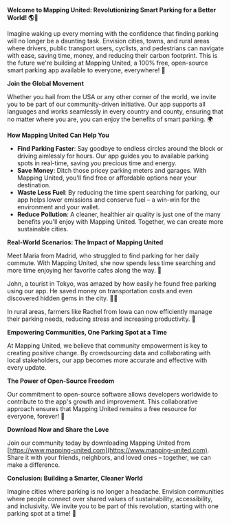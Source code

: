 **Welcome to Mapping United: Revolutionizing Smart Parking for a Better World! 🌎🚗**

Imagine waking up every morning with the confidence that finding parking will no longer be a daunting task. Envision cities, towns, and rural areas where drivers, public transport users, cyclists, and pedestrians can navigate with ease, saving time, money, and reducing their carbon footprint. This is the future we're building at Mapping United, a 100% free, open-source smart parking app available to everyone, everywhere! 🌟

**Join the Global Movement**

Whether you hail from the USA or any other corner of the world, we invite you to be part of our community-driven initiative. Our app supports all languages and works seamlessly in every country and county, ensuring that no matter where you are, you can enjoy the benefits of smart parking. 🌍

**How Mapping United Can Help You**

*   **Find Parking Faster**: Say goodbye to endless circles around the block or driving aimlessly for hours. Our app guides you to available parking spots in real-time, saving you precious time and energy.
*   **Save Money**: Ditch those pricey parking meters and garages. With Mapping United, you'll find free or affordable options near your destination.
*   **Waste Less Fuel**: By reducing the time spent searching for parking, our app helps lower emissions and conserve fuel – a win-win for the environment and your wallet.
*   **Reduce Pollution**: A cleaner, healthier air quality is just one of the many benefits you'll enjoy with Mapping United. Together, we can create more sustainable cities.

**Real-World Scenarios: The Impact of Mapping United**

Meet Maria from Madrid, who struggled to find parking for her daily commute. With Mapping United, she now spends less time searching and more time enjoying her favorite cafes along the way. 🍵

John, a tourist in Tokyo, was amazed by how easily he found free parking using our app. He saved money on transportation costs and even discovered hidden gems in the city. 🚣‍♂️

In rural areas, farmers like Rachel from Iowa can now efficiently manage their parking needs, reducing stress and increasing productivity. 🌾

**Empowering Communities, One Parking Spot at a Time**

At Mapping United, we believe that community empowerment is key to creating positive change. By crowdsourcing data and collaborating with local stakeholders, our app becomes more accurate and effective with every update.

**The Power of Open-Source Freedom**

Our commitment to open-source software allows developers worldwide to contribute to the app's growth and improvement. This collaborative approach ensures that Mapping United remains a free resource for everyone, forever! 🌈

**Download Now and Share the Love**

Join our community today by downloading Mapping United from [https://www.mapping-united.com](https://www.mapping-united.com). Share it with your friends, neighbors, and loved ones – together, we can make a difference.

**Conclusion: Building a Smarter, Cleaner World**

Imagine cities where parking is no longer a headache. Envision communities where people connect over shared values of sustainability, accessibility, and inclusivity. We invite you to be part of this revolution, starting with one parking spot at a time! 🌈